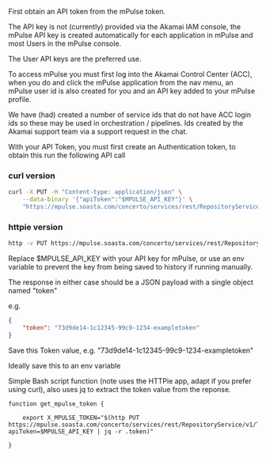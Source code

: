 First obtain an API token from the mPulse token.

The API key is not (currently) provided via the Akamai IAM console, the mPulse API key is created automatically for each application in mPulse and most Users in the mPulse console.

The User API keys are the preferred use.

To access mPulse you must first log into the Akamai Control Center (ACC), when you do and click the mPulse application from the nav menu, an mPulse user id is also created for you and an API key added to your mPulse profile.

We have (had) created a number of service ids that do not have ACC login ids so these may be used in orchestration / pipelines. Ids created by the Akamai support team via a support request in the chat.


With your API Token, you must first create an Authentication token, to obtain this run the following API call

### curl version

```bash
curl -X PUT -H "Content-type: application/json" \
    --data-binary '{"apiToken":"$MPULSE_API_KEY"}' \
    "https://mpulse.soasta.com/concerto/services/rest/RepositoryService/v1/Tokens"
```

### httpie version

```bash
http -v PUT https://mpulse.soasta.com/concerto/services/rest/RepositoryService/v1/Tokens apiToken=${MPULSE_API_KEY}
```

Replace $MPULSE_API_KEY with your API key for mPulse, or use an env variable to prevent the key from being saved to history if running manually.

The response in either case should be a JSON payload with a single object named "token"

e.g.
```json
{
    "token": "73d9de14-1c12345-99c9-1234-exampletoken"
}
```

Save this Token value, e.g. "73d9de14-1c12345-99c9-1234-exampletoken"

Ideally save this to an env variable

Simple Bash script function (note uses the HTTPie app, adapt if you prefer using curl), also uses jq to extract the token value from the reponse.
```
function get_mpulse_token {
 
    export X_MPULSE_TOKEN="$(http PUT https://mpulse.soasta.com/concerto/services/rest/RepositoryService/v1/Tokens apiToken=$MPULSE_API_KEY | jq -r .token)"
 
}
```
